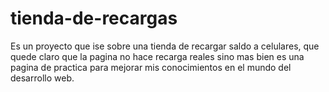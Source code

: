 # tienda-de-recargas
Es un proyecto que ise sobre una tienda de recargar saldo a celulares, que quede claro que la pagina no hace recarga reales sino mas bien es una pagina de practica para mejorar mis conocimientos en el mundo del desarrollo web.
